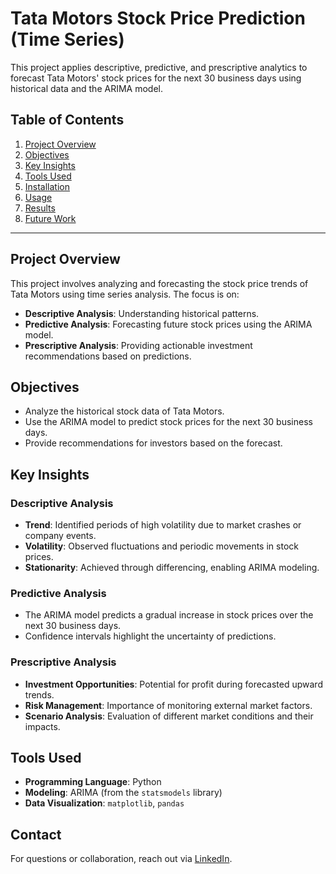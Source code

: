 # Tata Motors Stock Price Prediction (Time Series)

This project applies descriptive, predictive, and prescriptive analytics to forecast Tata Motors' stock prices for the next 30 business days using historical data and the ARIMA model.

## Table of Contents
1. [Project Overview](#project-overview)
2. [Objectives](#objectives)
3. [Key Insights](#key-insights)
4. [Tools Used](#tools-used)
5. [Installation](#installation)
6. [Usage](#usage)
7. [Results](#results)
8. [Future Work](#future-work)

---

## Project Overview
This project involves analyzing and forecasting the stock price trends of Tata Motors using time series analysis. The focus is on:
- **Descriptive Analysis**: Understanding historical patterns.
- **Predictive Analysis**: Forecasting future stock prices using the ARIMA model.
- **Prescriptive Analysis**: Providing actionable investment recommendations based on predictions.

## Objectives
- Analyze the historical stock data of Tata Motors.
- Use the ARIMA model to predict stock prices for the next 30 business days.
- Provide recommendations for investors based on the forecast.

## Key Insights
### Descriptive Analysis
- **Trend**: Identified periods of high volatility due to market crashes or company events.
- **Volatility**: Observed fluctuations and periodic movements in stock prices.
- **Stationarity**: Achieved through differencing, enabling ARIMA modeling.

### Predictive Analysis
- The ARIMA model predicts a gradual increase in stock prices over the next 30 business days.
- Confidence intervals highlight the uncertainty of predictions.

### Prescriptive Analysis
- **Investment Opportunities**: Potential for profit during forecasted upward trends.
- **Risk Management**: Importance of monitoring external market factors.
- **Scenario Analysis**: Evaluation of different market conditions and their impacts.

## Tools Used
- **Programming Language**: Python
- **Modeling**: ARIMA (from the `statsmodels` library)
- **Data Visualization**: `matplotlib`, `pandas`

## Contact  
For questions or collaboration, reach out via [LinkedIn](https://www.linkedin.com/in/nikhil-choudhary-6163a8263/).  



